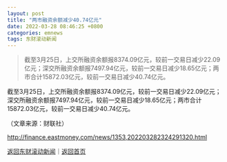 ```yaml
---
layout: post
title: "两市融资余额减少40.74亿元"
date: 2022-03-28 08:46:25 +0800
categories: emnews
tags: 东财滚动新闻
---
```

> 截至3月25日，上交所融资余额报8374.09亿元，较前一交易日减少22.09亿元；深交所融资余额报7497.94亿元，较前一交易日减少18.65亿元；两市合计15872.03亿元，较前一交易日减少40.74亿元。

<p>截至3月25日，上交所融资余额报8374.09亿元，较前一交易日减少22.09亿元；深交所融资余额报7497.94亿元，较前一交易日减少18.65亿元；两市合计15872.03亿元，较前一交易日减少40.74亿元。</p><p class="em_media">（文章来源：财联社）</p>

<http://finance.eastmoney.com/news/1353,202203282324291320.html>

[返回东财滚动新闻](//finews.withounder.com/emnews/)｜[返回首页](//finews.withounder.com/)